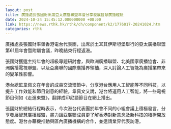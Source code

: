 ```yaml
---
layout: post
title: 廣播處長張國財出席亞太廣播聯盟年會分享發展智慧廣播經驗
date: 2024-10-24 15:45:12.000000000 +08:00
link: https://news.rthk.hk/rthk/ch/component/k2/1776017-20241024.htm
categories: rthk
---
```


廣播處長張國財率領香港電台代表團，出席於土耳其伊斯坦堡舉行的亞太廣播聯盟第61屆年會暨附屬會議，昨晚結束行程返港。

張國財獲邀主持年會的超級專題研討會，與歐洲廣播聯盟、北美國家廣播協會、非洲廣播電視聯盟、以及亞廣聯的國際廣播界領䄂，深入討論人工智能為廣播業帶來的變革性影響。

港台總監韋佩文在年會的成員交流環節中，分享港台應用人工智能等不同科技，以提升工作效能和節目創意的經驗。韋佩文又說，港台將運用人工智能，將一些電視節目例如《走進東盟》，翻譯成印尼語節目在網上播出。

張國財於總結行程時表示，今次港台代表團於年會不同的小組會議上積極發言，分享發展智慧廣播經驗，盡力讓亞廣聯成員更了解香港對新意念及新科技的積極開放態度。港台亦藉機推動與區內廣播機構的合作，並邀請業界代表訪港。
